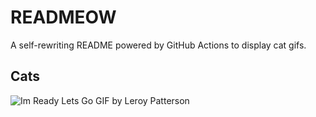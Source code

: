 # READMEOW

A self-rewriting README powered by GitHub Actions to display cat gifs.

## Cats

![Im Ready Lets Go GIF by Leroy Patterson](https://media2.giphy.com/media/CjmvTCZf2U3p09Cn0h/200.gif?cid=9acd02da0508h8wtas38x7g968d2vv9u7pou2930r9d7tswn&ep=v1_gifs_search&rid=200.gif&ct=g)
